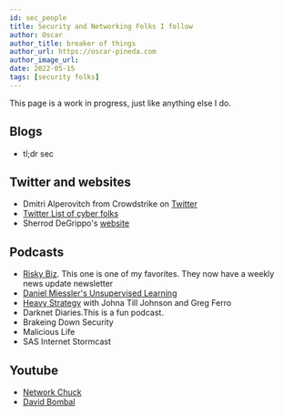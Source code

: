 ```yaml
---
id: sec_people
title: Security and Networking Folks I follow
author: Oscar
author_title: breaker of things
author_url: https://oscar-pineda.com
author_image_url:
date: 2022-05-15
tags: [security folks]
---
```


This page is a work in progress, just like anything else I do.

## Blogs

- tl;dr sec


## Twitter and websites
- Dmitri Alperovitch from Crowdstrike on [Twitter](https://twitter.com/DAlperovitch)
- [Twitter List of cyber folks](https://twitter.com/i/lists/1157808886960840706)
- Sherrod DeGrippo's [website](https://sherrod.im/)

## Podcasts

- [Risky Biz](https://risky.biz/). This one is one of my favorites. They now have a weekly news update newsletter
- [Daniel Miessler's Unsupervised Learning](https://danielmiessler.com/)
- [Heavy Strategy](https://packetpushers.net/series/heavy-strategy/) with Johna Till Johnson and Greg Ferro
- Darknet Diaries.This is a fun podcast.
- Brakeing Down Security
- Malicious Life
- SAS Internet Stormcast

## Youtube

- [Network Chuck](https://www.youtube.com/c/NetworkChuck)
- [David Bombal](https://www.youtube.com/c/DavidBombal)
